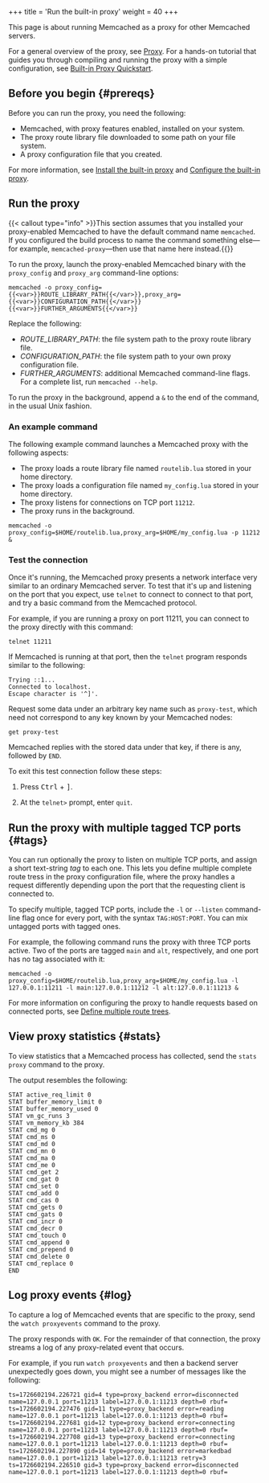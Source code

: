 +++
title = 'Run the built-in proxy'
weight = 40
+++

This page is about running Memcached as a proxy for other Memcached servers.

For a general overview of the proxy, see [Proxy]({{<legacy_proxy_base_path>}}). For a hands-on tutorial that guides you through compiling and running the proxy with a simple configuration, see [Built-in Proxy Quickstart]({{<proxy_base_path>}}quickstart).

## Before you begin {#prereqs}

Before you can run the proxy, you need the following:

* Memcached, with proxy features enabled, installed on your system.
* The proxy route library file downloaded to some path on your file system.
* A proxy configuration file that you created.

For more information, see [Install the built-in proxy]({{<proxy_base_path>}}install) and
[Configure the built-in proxy]({{<proxy_base_path>}}configure).

## Run the proxy

{{< callout type="info" >}}This section assumes that you installed your proxy-enabled Memcached to have the default command name `memcached`. If you configured the build process to name the command something else—for example, `memcached-proxy`—then use that name here instead.{{</callout>}}

To run the proxy, launch the proxy-enabled Memcached binary with the `proxy_config` and `proxy_arg` command-line options:

```
memcached -o proxy_config={{<var>}}ROUTE_LIBRARY_PATH{{</var>}},proxy_arg={{<var>}}CONFIGURATION_PATH{{</var>}} {{<var>}}FURTHER_ARGUMENTS{{</var>}}
```

Replace the following:

* <var>ROUTE_LIBRARY_PATH</var>: the file system path to the proxy route library file.
* <var>CONFIGURATION_PATH</var>: the file system path to your own proxy configuration file.
* <var>FURTHER_ARGUMENTS</var>: additional Memcached command-line flags. For a complete list, run `memcached --help`.

To run the proxy in the background, append a `&` to the end of the command, in the usual Unix fashion.

### An example command

The following example command launches a Memcached proxy with the following aspects:

* The proxy loads a route library file named `routelib.lua` stored in your home directory.
* The proxy loads a configuration file named `my_config.lua` stored in your home directory.
* The proxy listens for connections on TCP port `11212`.
* The proxy runs in the background.

```
memcached -o proxy_config=$HOME/routelib.lua,proxy_arg=$HOME/my_config.lua -p 11212 &
```

### Test the connection

Once it's running, the Memcached proxy presents a network interface very similar to an ordinary Memcached server. To test that it's up and listening on the port that you expect, use `telnet` to connect to connect to that port, and try a basic command from the Memcached protocol.

For example, if you are running a proxy on port 11211, you can connect to the proxy directly with this command:

```
telnet 11211
```

If Memcached is running at that port, then the `telnet` program responds similar to the following:

```
Trying ::1...
Connected to localhost.
Escape character is '^]'.
```

Request some data under an arbitrary key name such as `proxy-test`, which need not correspond to any key known by your Memcached nodes:

```
get proxy-test
```

Memcached replies with the stored data under that key, if there is any, followed by `END`.

To exit this test connection follow these steps:

1. Press <kbd>Ctrl</kbd> + <kbd>]</kbd>.

1. At the `telnet>` prompt, enter `quit`.

## Run the proxy with multiple tagged TCP ports {#tags}

You can run optionally the proxy to listen on multiple TCP ports, and assign a short text-string _tag_ to each one. This lets you define multiple complete route tress in the proxy configuration file, where the proxy handles a request differently depending upon the port that the requesting client is connected to.

To specify multiple, tagged TCP ports, include the `-l` or `--listen` command-line flag once for every port, with the syntax `TAG:HOST:PORT`. You can mix untagged ports with tagged ones.

For example, the following command runs the proxy with three TCP ports active. Two of the ports are tagged `main` and `alt`, respectively, and one port has no tag associated with it:

```
memcached -o proxy_config=$HOME/routelib.lua,proxy_arg=$HOME/my_config.lua -l 127.0.0.1:11211 -l main:127.0.0.1:11212 -l alt:127.0.0.1:11213 &
```

For more information on configuring the proxy to handle requests based on connected ports, see [Define multiple route trees]({{<proxy_base_path>}}configure/#multiple-trees).

## View proxy statistics {#stats}

To view statistics that a Memcached process has collected, send the `stats proxy` command to the proxy.

The output resembles the following:

```
STAT active_req_limit 0
STAT buffer_memory_limit 0
STAT buffer_memory_used 0
STAT vm_gc_runs 3
STAT vm_memory_kb 384
STAT cmd_mg 0
STAT cmd_ms 0
STAT cmd_md 0
STAT cmd_mn 0
STAT cmd_ma 0
STAT cmd_me 0
STAT cmd_get 2
STAT cmd_gat 0
STAT cmd_set 0
STAT cmd_add 0
STAT cmd_cas 0
STAT cmd_gets 0
STAT cmd_gats 0
STAT cmd_incr 0
STAT cmd_decr 0
STAT cmd_touch 0
STAT cmd_append 0
STAT cmd_prepend 0
STAT cmd_delete 0
STAT cmd_replace 0
END
```

## Log proxy events {#log}

To capture a log of Memcached events that are specific to the proxy, send the `watch proxyevents` command to the proxy.

The proxy responds with `OK`. For the remainder of that connection, the proxy streams a log of any proxy-related event that occurs.

For example, if you run `watch proxyevents` and then a backend server unexpectedly goes down, you might see a number of messages like the following:

```
ts=1726602194.226721 gid=4 type=proxy_backend error=disconnected name=127.0.0.1 port=11213 label=127.0.0.1:11213 depth=0 rbuf=
ts=1726602194.227476 gid=11 type=proxy_backend error=reading name=127.0.0.1 port=11213 label=127.0.0.1:11213 depth=0 rbuf=
ts=1726602194.227681 gid=12 type=proxy_backend error=connecting name=127.0.0.1 port=11213 label=127.0.0.1:11213 depth=0 rbuf=
ts=1726602194.227708 gid=13 type=proxy_backend error=connecting name=127.0.0.1 port=11213 label=127.0.0.1:11213 depth=0 rbuf=
ts=1726602194.227890 gid=14 type=proxy_backend error=markedbad name=127.0.0.1 port=11213 label=127.0.0.1:11213 retry=3
ts=1726602194.226510 gid=3 type=proxy_backend error=disconnected name=127.0.0.1 port=11213 label=127.0.0.1:11213 depth=0 rbuf=
```
